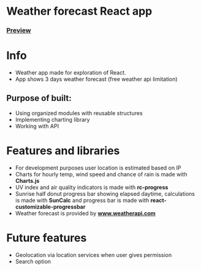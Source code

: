 # Weather forecast React app
### [Preview](https://react-tiles-weather-app.netlify.app/)

# Info
- Weather app made for exploration of React.
- App shows 3 days weather forecast (free weather api limitation)

## Purpose of built:
- Using organized modules with reusable structures
- Implementing charting library
- Working with API

# Features and libraries
- For development purposes user location is estimated based on IP
- Charts for hourly temp, wind speed and chance of rain is made with **Charts.js**
- UV index and air quality indicators is made with **rc-progress** 
- Sunrise half donut progress bar showing elapsed daytime,
calculations is made with **SunCalc**  and progress bar is made with **react-customizable-progressbar** 
- Weather forecast is provided by **www.weatherapi.com**



# Future features
- Geolocation via location services when user gives permission
- Search option